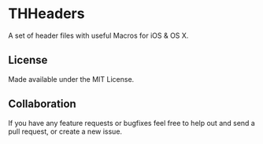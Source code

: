 THHeaders
=========

A set of header files with useful Macros for iOS &amp; OS X.

License
-------

Made available under the MIT License.

Collaboration
-------------

If you have any feature requests or bugfixes feel free to help out and send a pull request, or create a new issue.
